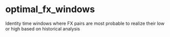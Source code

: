 # optimal_fx_windows
Identity time windows where FX pairs are most probable to realize their low or high based on historical analysis
